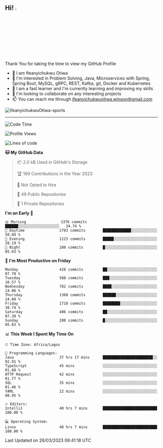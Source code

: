 <!-- BLOG-POST-LIST:START --><!-- BLOG-POST-LIST:END -->

## Hi! <img src="https://media.giphy.com/media/hvRJCLFzcasrR4ia7z/giphy.gif" width="4%"> 

Thank You for taking the time to view my GitHub Profile

- 👋 I am Ifeanyichukwu Otiwa
- 👀 I'm interested in Problem Solving, Java, Microservices with Spring, Spring Boot, MySQL, gRPC, REST, Kafka, git, Docker and Kubernetes
- 🌱 I am a fast learner and I'm currently learning and improving my skills
- 💞️ I'm looking to collaborate on any interesting projects
- 📫 You can reach me through ifeanyichukwuotiwa.winson@gmail.com

<p align="left" marginTop="10px"> <img src="https://komarev.com/ghpvc/?username=ifeanyichukwuOtiwa-sports&label=Profile%20views&color=0e75b6&style=for-the-badge" alt="ifeanyichukwuOtiwa-sports" /> </p>

***

<!--START_SECTION:waka-->
![Code Time](http://img.shields.io/badge/Code%20Time-1%2C225%20hrs%2054%20mins-blue)

![Profile Views](http://img.shields.io/badge/Profile%20Views-0-blue)

![Lines of code](https://img.shields.io/badge/From%20Hello%20World%20I%27ve%20Written-1.7%20million%20lines%20of%20code-blue)

**🐱 My GitHub Data** 

> 📦 2.0 kB Used in GitHub's Storage 
 > 
> 🏆 169 Contributions in the Year 2023
 > 
> 🚫 Not Opted to Hire
 > 
> 📜 49 Public Repositories 
 > 
> 🔑 1 Private Repositories 
 > 
**I'm an Early 🐤** 

```text
🌞 Morning                1376 commits        ██████░░░░░░░░░░░░░░░░░░░   24.74 % 
🌆 Daytime                2783 commits        █████████████░░░░░░░░░░░░   50.04 % 
🌃 Evening                1123 commits        █████░░░░░░░░░░░░░░░░░░░░   20.19 % 
🌙 Night                  280 commits         █░░░░░░░░░░░░░░░░░░░░░░░░   05.03 % 
```
📅 **I'm Most Productive on Friday** 

```text
Monday                   428 commits         ██░░░░░░░░░░░░░░░░░░░░░░░   07.70 % 
Tuesday                  588 commits         ███░░░░░░░░░░░░░░░░░░░░░░   10.57 % 
Wednesday                782 commits         ████░░░░░░░░░░░░░░░░░░░░░   14.06 % 
Thursday                 1368 commits        ██████░░░░░░░░░░░░░░░░░░░   24.60 % 
Friday                   1710 commits        ████████░░░░░░░░░░░░░░░░░   30.74 % 
Saturday                 406 commits         ██░░░░░░░░░░░░░░░░░░░░░░░   07.30 % 
Sunday                   280 commits         █░░░░░░░░░░░░░░░░░░░░░░░░   05.03 % 
```


📊 **This Week I Spent My Time On** 

```text
🕑︎ Time Zone: Africa/Lagos

💬 Programming Languages: 
Java                     37 hrs 17 mins      ███████████████████████░░   92.91 % 
TypeScript               45 mins             ░░░░░░░░░░░░░░░░░░░░░░░░░   01.88 % 
HTTP Request             42 mins             ░░░░░░░░░░░░░░░░░░░░░░░░░   01.77 % 
SQL                      35 mins             ░░░░░░░░░░░░░░░░░░░░░░░░░   01.46 % 
YAML                     22 mins             ░░░░░░░░░░░░░░░░░░░░░░░░░   00.95 % 

🔥 Editors: 
IntelliJ                 40 hrs 7 mins       █████████████████████████   100.00 % 

💻 Operating System: 
Linux                    40 hrs 7 mins       █████████████████████████   100.00 % 
```


 Last Updated on 26/03/2023 06:41:18 UTC
<!--END_SECTION:waka-->

<!--
<p align="center">
![trophy](https://github-profile-trophy.vercel.app/?username=ifeanyichukwuOtiwa-sports&theme=onedark) (https://github.com/ryo-ma/github-profile-trophy)
</p>
-->

<!---
ifeanyi-otiwa/ifeanyi-otiwa is a ✨ special ✨ repository because its `README.md` (this file) appears on your GitHub profile.
You can click the Preview link to take a look at your changes.
--->
